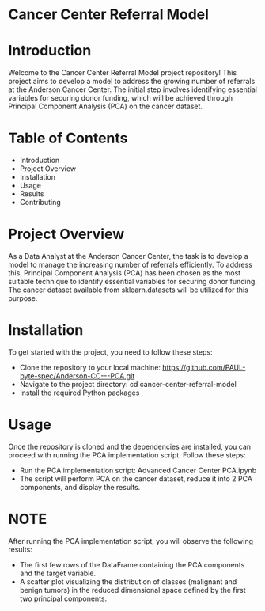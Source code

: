# Cancer Center Referral Model

 # Introduction
 Welcome to the Cancer Center Referral Model project repository! This project aims to develop a model to address the growing number of referrals at the Anderson Cancer Center. The initial step involves identifying essential variables for securing donor funding, which will be achieved through Principal Component Analysis (PCA) on the cancer dataset.

 # Table of Contents
  * Introduction
  * Project Overview
  * Installation
  * Usage
  * Results
  * Contributing

# Project Overview
 As a Data Analyst at the Anderson Cancer Center, the task is to develop a model to manage the increasing number of referrals efficiently. To address this, Principal 
 Component Analysis (PCA) has been chosen as the most suitable technique to identify essential variables for securing donor funding. The cancer dataset available from 
 sklearn.datasets will be utilized for this purpose.

# Installation
To get started with the project, you need to follow these steps:

 * Clone the repository to your local machine: https://github.com/PAUL-byte-spec/Anderson-CC---PCA.git
 * Navigate to the project directory: cd cancer-center-referral-model
 * Install the required Python packages

# Usage
Once the repository is cloned and the dependencies are installed, you can proceed with running the PCA implementation script. Follow these steps:

 * Run the PCA implementation script: Advanced Cancer Center PCA.ipynb
 * The script will perform PCA on the cancer dataset, reduce it into 2 PCA components, and display the results.

# NOTE
After running the PCA implementation script, you will observe the following results:

  * The first few rows of the DataFrame containing the PCA components and the target variable.
  * A scatter plot visualizing the distribution of classes (malignant and benign tumors) in the reduced dimensional space defined by the first two principal components.

 
